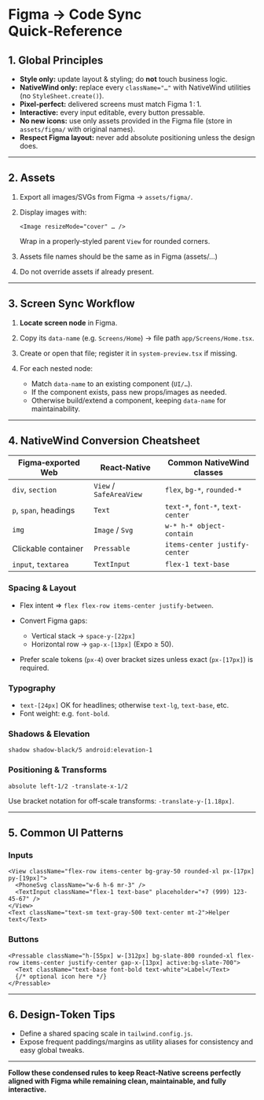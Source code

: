 # Figma → Code Sync Quick‑Reference

## 1. Global Principles

* **Style only:** update layout & styling; do **not** touch business logic.
* **NativeWind only:** replace every `className="…"` with NativeWind utilities (no `StyleSheet.create()`).
* **Pixel‑perfect:** delivered screens must match Figma 1 : 1.
* **Interactive:** every input editable, every button pressable.
* **No new icons:** use only assets provided in the Figma file (store in `assets/figma/` with original names).
* **Respect Figma layout:** never add absolute positioning unless the design does.

---

## 2. Assets

1. Export all images/SVGs from Figma → `assets/figma/`.
2. Display images with:

   ```tsx
   <Image resizeMode="cover" … />
   ```

   Wrap in a properly‑styled parent `View` for rounded corners.
3. Assets file names should be the same as in Figma (assets/...)
4. Do not override assets if already present.

---

## 3. Screen Sync Workflow

1. **Locate screen node** in Figma.
2. Copy its `data-name` (e.g. `Screens/Home`) → file path `app/Screens/Home.tsx`.
3. Create or open that file; register it in `system-preview.tsx` if missing.
4. For each nested node:

   * Match `data-name` to an existing component (`UI/…`).
   * If the component exists, pass new props/images as needed.
   * Otherwise build/extend a component, keeping `data-name` for maintainability.

---

## 4. NativeWind Conversion Cheatsheet

| Figma‑exported Web    | React‑Native            | Common NativeWind classes         |
| --------------------- | ----------------------- | --------------------------------- |
| `div`, `section`      | `View` / `SafeAreaView` | `flex`, `bg-*`, `rounded-*`       |
| `p`, `span`, headings | `Text`                  | `text-*`, `font-*`, `text-center` |
| `img`                 | `Image` / `Svg`         | `w-* h-* object-contain`          |
| Clickable container   | `Pressable`             | `items-center justify-center`     |
| `input`, `textarea`   | `TextInput`             | `flex-1 text-base`                |

### Spacing & Layout

* Flex intent ⇒ `flex flex-row items-center justify-between`.
* Convert Figma gaps:

  * Vertical stack → `space-y-[22px]`
  * Horizontal row → `gap-x-[13px]` (Expo ≥ 50).
* Prefer scale tokens (`px-4`) over bracket sizes unless exact (`px-[17px]`) is required.

### Typography

* `text-[24px]` OK for headlines; otherwise `text-lg`, `text-base`, etc.
* Font weight: e.g. `font-bold`.

### Shadows & Elevation

```tsx
shadow shadow-black/5 android:elevation-1
```

### Positioning & Transforms

```tsx
absolute left-1/2 -translate-x-1/2
```

Use bracket notation for off‑scale transforms: `-translate-y-[1.18px]`.

---

## 5. Common UI Patterns

### Inputs

```tsx
<View className="flex-row items-center bg-gray-50 rounded-xl px-[17px] py-[19px]">
  <PhoneSvg className="w-6 h-6 mr-3" />
  <TextInput className="flex-1 text-base" placeholder="+7 (999) 123-45-67" />
</View>
<Text className="text-sm text-gray-500 text-center mt-2">Helper text</Text>
```

### Buttons

```tsx
<Pressable className="h-[55px] w-[312px] bg-slate-800 rounded-xl flex-row items-center justify-center gap-x-[13px] active:bg-slate-700">
  <Text className="text-base font-bold text-white">Label</Text>
  {/* optional icon here */}
</Pressable>
```

---

## 6. Design‑Token Tips

* Define a shared spacing scale in `tailwind.config.js`.
* Expose frequent paddings/margins as utility aliases for consistency and easy global tweaks.

---

**Follow these condensed rules to keep React‑Native screens perfectly aligned with Figma while remaining clean, maintainable, and fully interactive.**
